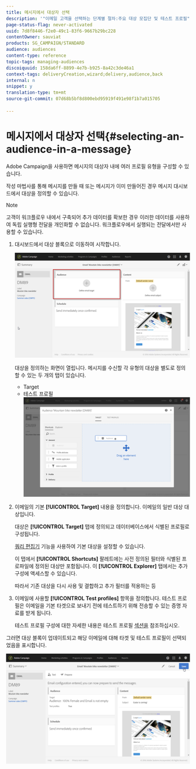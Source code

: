 ```yaml
---
title: 메시지에서 대상자 선택
description: '"이메일 고객을 선택하는 단계별 절차:주요 대상 모집단 및 테스트 프로필"'
page-status-flag: never-activated
uuid: 7d8f8446-f2e0-49c1-83f6-9667b29bc228
contentOwner: sauviat
products: SG_CAMPAIGN/STANDARD
audience: audiences
content-type: reference
topic-tags: managing-audiences
discoiquuid: 158da6ff-8899-4e7b-b925-8a42c3de46a1
context-tags: deliveryCreation,wizard;delivery,audience,back
internal: n
snippet: y
translation-type: tm+mt
source-git-commit: 07d68b5bf8d800ebd95919f491e98f1b7a015705

---
```



# 메시지에서 대상자 선택{#selecting-an-audience-in-a-message}

Adobe Campaign을 사용하면 메시지의 대상자 내에 여러 프로필 유형을 구성할 수 있습니다.

작성 마법사를 통해 메시지를 만들 때 또는 메시지가 이미 만들어진 경우 메시지 대시보드에서 대상을 정의할 수 있습니다.

>[!NOTE]
>
>고객이 워크플로우 내에서 구축되어 추가 데이터를 확보한 경우 이러한 데이터를 사용하여 독립 실행형 전달을 개인화할 수 없습니다. 워크플로우에서 실행되는 전달에서만 사용할 수 있습니다.

1. 대시보드에서 대상 블록으로 이동하여 시작합니다.

   ![](assets/delivery_audience_definition_1.png)

   대상을 정의하는 화면이 열립니다. 메시지를 수신할 각 유형의 대상을 별도로 정의할 수 있는 두 개의 탭이 있습니다.

   * Target
   * 테스트 프로필
   ![](assets/delivery_audience_definition_2.png)

1. 이메일의 기본 **[!UICONTROL Target]** 내용을 정의합니다. 이메일의 일반 대상 대상입니다.

   대상은 **[!UICONTROL Target]** 탭에 정의되고 데이터베이스에서 식별된 프로필로 구성됩니다.

   [쿼리 편집기](../../automating/using/editing-queries.md#creating-queries) 기능을 사용하여 기본 대상을 설정할 수 있습니다.

   이 탭에서 **[!UICONTROL Shortcuts]** 팔레트에는 사전 정의된 필터와 식별된 프로파일에 정의된 대상만 포함됩니다. 이 **[!UICONTROL Explorer]** 탭에서는 추가 구성에 액세스할 수 있습니다.

   따라서 기존 대상을 다시 사용 및 결합하고 추가 필터를 적용하는 등

1. 이메일에 사용할 **[!UICONTROL Test profiles]** 항목을 정의합니다. 테스트 프로필은 이메일을 기본 타겟으로 보내기 전에 테스트하기 위해 전송할 수 있는 증명 자료를 받게 됩니다.

   테스트 프로필 구성에 대한 자세한 내용은 테스트 프로필 [섹션을](../../audiences/using/managing-test-profiles.md) 참조하십시오.

그러면 대상 블록이 업데이트되고 해당 이메일에 대해 타겟 및 테스트 프로필이 선택되었음을 표시합니다.

![](assets/delivery_audience_definition_3.png)

